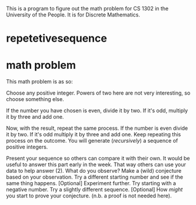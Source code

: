 This is a program to figure out the math problem for CS 1302 in the University of the People. It is for Discrete Mathematics. 

# repetetivesequence

# math problem 
This math problem is as so:

Choose any positive integer. Powers of two here are not very interesting, so choose something else.

If the number you have chosen is even, divide it by two. If it's odd, multiply it by three and add one.

Now, with the result, repeat the same process. If the number is even divide it by two. If it's odd multiply it by three and add one. Keep repeating this process on the outcome. You will generate (*recursively*) a sequence of positive integers.

Present your sequence so others can compare it with their own. It would be useful to answer this part early in the week. That way others can use your data to help answer (2).
What do you observe? Make a (wild) conjecture based on your observation.
Try a different starting number and see if the same thing happens.
[Optional] Experiment further. Try starting with a negative number. Try a slightly different sequence.
[Optional] How *might* you start to prove your conjecture. (n.b. a proof is not needed here).
